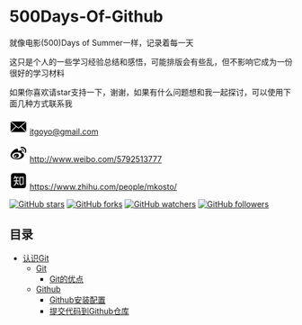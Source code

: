 # 500Days-Of-Github
就像电影(500)Days of Summer一样，记录着每一天

这只是个人的一些学习经验总结和感悟，可能排版会有些乱，但不影响它成为一份很好的学习材料

如果你喜欢请star支持一下，谢谢，如果有什么问题想和我一起探讨，可以使用下面几种方式联系我

![邮箱](/img/邮箱.png)    itgoyo@gmail.com

![微博](/img/微博.png)    http://www.weibo.com/5792513777

![知乎](/img/知乎.png)    https://www.zhihu.com/people/mkosto/

[![GitHub stars](https://img.shields.io/github/stars/itgoyo/500Days-Of-Github.svg?style=social&label=Star)](https://github.com/itgoyo/500Days-Of-Github) [![GitHub forks](https://img.shields.io/github/forks/itgoyo/500Days-Of-Github.svg?style=social&label=Fork)](https://github.com/itgoyo/500Days-Of-Github/fork) [![GitHub watchers](https://img.shields.io/github/watchers/itgoyo/500Days-Of-Github.svg?style=social&label=Watch)](https://github.com/itgoyo/500Days-Of-Github) [![GitHub followers](https://img.shields.io/github/followers/itgoyo.svg?style=social&label=Follow)](https://github.com/itgoyo/500Days-Of-Github)

目录
---

*   [认识Git](https://github.com/itgoyo/500Days-Of-Github/issues/1)
    *   [Git](https://github.com/itgoyo/500Days-Of-Github/issues/1)
        *   [Git的优点](https://github.com/itgoyo/500Days-Of-Github/issues/1)
    *   [Github](https://github.com/itgoyo/500Days-Of-Github/issues/1)
        *   [Github安装配置](https://github.com/itgoyo/500Days-Of-Github/issues/1)
        *   [提交代码到Github仓库](https://github.com/itgoyo/500Days-Of-Github/issues/1)
